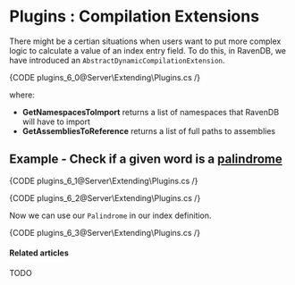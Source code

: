 # Plugins : Compilation Extensions

There might be a certian situations when users want to put more complex logic to calculate a value of an index entry field. To do this, in RavenDB, we have introduced an `AbstractDynamicCompilationExtension`.

{CODE plugins_6_0@Server\Extending\Plugins.cs /}

where:   
* **GetNamespacesToImport** returns a list of namespaces that RavenDB will have to import   
* **GetAssembliesToReference** returns a list of full paths to assemblies    

## Example - Check if a given word is a [palindrome](http://en.wikipedia.org/wiki/Palindrome)

{CODE plugins_6_1@Server\Extending\Plugins.cs /}

{CODE plugins_6_2@Server\Extending\Plugins.cs /}

Now we can use our `Palindrome` in our index definition.

{CODE plugins_6_3@Server\Extending\Plugins.cs /}

#### Related articles

TODO